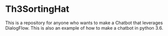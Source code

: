 # Th3SortingHat

 This is a repository for anyone who wants to make a Chatbot that leverages DialogFlow. This is also an example of how to make a chatbot in python 3.6.
